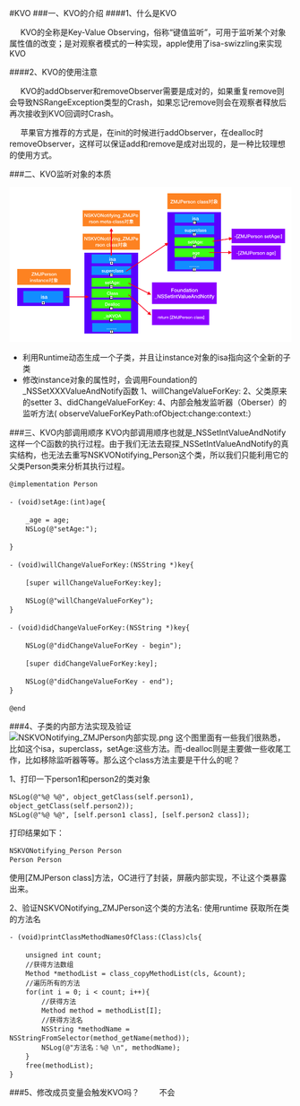 
#KVO
###一、KVO的介绍
####1、什么是KVO

&nbsp; &nbsp; &nbsp;KVO的全称是Key-Value Observing，俗称“键值监听”，可用于监听某个对象属性值的改变；是对观察者模式的一种实现，apple使用了isa-swizzling来实现KVO

####2、KVO的使用注意

 &nbsp; &nbsp; &nbsp;KVO的addObserver和removeObserver需要是成对的，如果重复remove则会导致NSRangeException类型的Crash，如果忘记remove则会在观察者释放后再次接收到KVO回调时Crash。

 &nbsp; &nbsp; &nbsp;苹果官方推荐的方式是，在init的时候进行addObserver，在dealloc时removeObserver，这样可以保证add和remove是成对出现的，是一种比较理想的使用方式。



###二、KVO监听对象的本质

<img style="" src="./img/01-KVO监听对象的本质.png"/>

* 利用Runtime动态生成一个子类，并且让instance对象的isa指向这个全新的子类
* 修改instance对象的属性时，会调用Foundation的_NSSetXXXValueAndNotify函数
1、willChangeValueForKey:
2、父类原来的setter
3、didChangeValueForKey:
4、内部会触发监听器（Oberser）的监听方法( observeValueForKeyPath:ofObject:change:context:）


###三、KVO内部调用顺序
KVO内部调用顺序也就是_NSSetIntValueAndNotify这样一个C函数的执行过程。由于我们无法去窥探_NSSetIntValueAndNotify的真实结构，也无法去重写NSKVONotifying_Person这个类，所以我们只能利用它的父类Person类来分析其执行过程。
```
@implementation Person

- (void)setAge:(int)age{
    
    _age = age;
    NSLog(@"setAge:");

}

- (void)willChangeValueForKey:(NSString *)key{
    
    [super willChangeValueForKey:key];
    
    NSLog(@"willChangeValueForKey");
}

- (void)didChangeValueForKey:(NSString *)key{
    
    NSLog(@"didChangeValueForKey - begin");
    
    [super didChangeValueForKey:key];
    
    NSLog(@"didChangeValueForKey - end");
}

@end
```
###4、子类的内部方法实现及验证
![NSKVONotifying_ZMJPerson内部实现.png](https://upload-images.jianshu.io/upload_images/2358583-b3047667a86fb2f4.png?imageMogr2/auto-orient/strip%7CimageView2/2/w/1240)
这个图里面有一些我们很熟悉，比如这个isa，superclass，setAge:这些方法。而-dealloc则是主要做一些收尾工作，比如移除监听器等等。那么这个class方法主要是干什么的呢？

1、打印一下person1和person2的类对象
```
NSLog(@"%@ %@", object_getClass(self.person1), object_getClass(self.person2));
NSLog(@"%@ %@", [self.person1 class], [self.person2 class]);
```
打印结果如下：
```
NSKVONotifying_Person Person
Person Person
```
使用[ZMJPerson class]方法，OC进行了封装，屏蔽内部实现，不让这个类暴露出来。

2、验证NSKVONotifying_ZMJPerson这个类的方法名:
使用runtime 获取所在类的方法名
```
- (void)printClassMethodNamesOfClass:(Class)cls{
    
    unsigned int count;
    //获得方法数组
    Method *methodList = class_copyMethodList(cls, &count);
    //遍历所有的方法
    for(int i = 0; i < count; i++){
        //获得方法
        Method method = methodList[I];
        //获得方法名
        NSString *methodName = NSStringFromSelector(method_getName(method));
        NSLog(@"方法名：%@ \n", methodName);
    }
    free(methodList);
}
```

###5、修改成员变量会触发KVO吗？
&nbsp;&nbsp;&nbsp;&nbsp;&nbsp;&nbsp;&nbsp;&nbsp;不会





